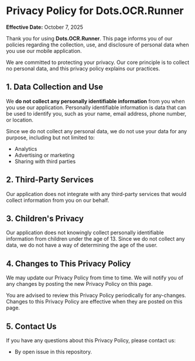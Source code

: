 # Privacy Policy for Dots.OCR.Runner

**Effective Date:** October 7, 2025

Thank you for using **Dots.OCR.Runner**. This page informs you of our policies regarding the collection, use, and disclosure of personal data when you use our mobile application.

We are committed to protecting your privacy. Our core principle is to collect no personal data, and this privacy policy explains our practices.

## 1. Data Collection and Use

We **do not collect any personally identifiable information** from you when you use our application. Personally identifiable information is data that can be used to identify you, such as your name, email address, phone number, or location.

Since we do not collect any personal data, we do not use your data for any purpose, including but not limited to:
*   Analytics
*   Advertising or marketing
*   Sharing with third parties

## 2. Third-Party Services

Our application does not integrate with any third-party services that would collect information from you on our behalf.

## 3. Children's Privacy

Our application does not knowingly collect personally identifiable information from children under the age of 13. Since we do not collect any data, we do not have a way of determining the age of the user.

## 4. Changes to This Privacy Policy

We may update our Privacy Policy from time to time. We will notify you of any changes by posting the new Privacy Policy on this page.

You are advised to review this Privacy Policy periodically for any-changes. Changes to this Privacy Policy are effective when they are posted on this page.

## 5. Contact Us

If you have any questions about this Privacy Policy, please contact us:

*   By open issue in this repository.

